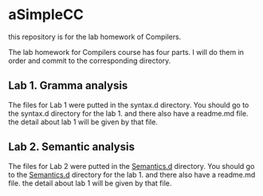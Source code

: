 # aSimpleCC
this repository is for the lab homework of Compilers.

The lab homework for Compilers course has four parts. I will do them in order and commit to the corresponding directory.

## Lab 1. Gramma analysis

The files for Lab 1 were putted in the syntax.d directory. You should go to the syntax.d directory for the lab 1. and there also have a readme.md file. the detail about lab 1 will be given by that file.

## Lab 2. Semantic analysis

The files for Lab 2 were putted in the [Semantics.d](https://github.com/Yusnows/aSimpleCC/tree/master/Semantics.d) directory. You should go to the [Semantics.d](https://github.com/Yusnows/aSimpleCC/tree/master/Semantics.d) directory for the lab 1. and there also have a readme.md file. the detail about lab 1 will be given by that file.

